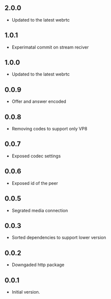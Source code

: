 ## 2.0.0

- Updated to the latest webrtc

## 1.0.1

- Experimatal commit on stream reciver

## 1.0.0

- Updated to the latest webrtc

## 0.0.9

- Offer and answer encoded

## 0.0.8

- Removing codes to support only VP8

## 0.0.7

- Exposed codec settings

## 0.0.6

- Exposed id of the peer

## 0.0.5

- Segrated media connection

## 0.0.3

- Sorted dependencies to support lower version

## 0.0.2

- Downgaded http package

## 0.0.1

- Initial version.
